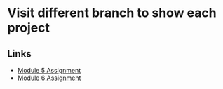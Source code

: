 # Visit different branch to show each project

## Links

* [Module 5 Assignment](https://github.com/EHTarek/ostad_flutter/tree/module_5)
* [Module 6 Assignment](https://github.com/EHTarek/ostad_flutter/tree/module_6_assignment)

